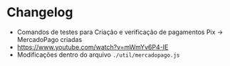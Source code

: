 # Changelog

- Comandos de testes para Criação e verificação de pagamentos Pix -> MercadoPago criadas
- https://www.youtube.com/watch?v=mWmYv6P4-IE
- Modificações dentro do arquivo `./util/mercadopago.js`
